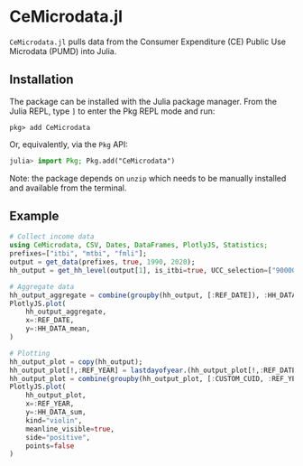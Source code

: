 # CeMicrodata.jl
```CeMicrodata.jl``` pulls data from the Consumer Expenditure (CE) Public Use Microdata (PUMD) into Julia.

## Installation

The package can be installed with the Julia package manager.
From the Julia REPL, type `]` to enter the Pkg REPL mode and run:

```
pkg> add CeMicrodata
```

Or, equivalently, via the `Pkg` API:

```julia
julia> import Pkg; Pkg.add("CeMicrodata")
```

Note: the package depends on ```unzip``` which needs to be manually installed and available from the terminal.

## Example

```julia
# Collect income data
using CeMicrodata, CSV, Dates, DataFrames, PlotlyJS, Statistics;
prefixes=["itbi", "mtbi", "fmli"];
output = get_data(prefixes, true, 1990, 2020);
hh_output = get_hh_level(output[1], is_itbi=true, UCC_selection=["900000"], quarterly_aggregation=false);

# Aggregate data
hh_output_aggregate = combine(groupby(hh_output, [:REF_DATE]), :HH_DATA=>mean);
PlotlyJS.plot(
    hh_output_aggregate,
    x=:REF_DATE, 
    y=:HH_DATA_mean, 
)

# Plotting
hh_output_plot = copy(hh_output);
hh_output_plot[!,:REF_YEAR] = lastdayofyear.(hh_output_plot[!,:REF_DATE]);
hh_output_plot = combine(groupby(hh_output_plot, [:CUSTOM_CUID, :REF_YEAR]), :HH_DATA=>sum);
PlotlyJS.plot(
    hh_output_plot,
    x=:REF_YEAR, 
    y=:HH_DATA_sum, 
    kind="violin", 
    meanline_visible=true, 
    side="positive", 
    points=false
)
```